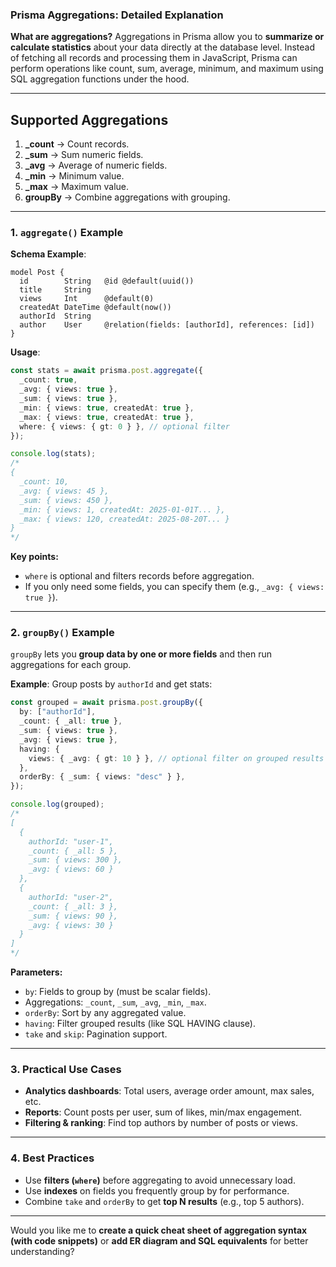 ### **Prisma Aggregations: Detailed Explanation**

**What are aggregations?**
Aggregations in Prisma allow you to **summarize or calculate statistics** about your data directly at the database level. Instead of fetching all records and processing them in JavaScript, Prisma can perform operations like count, sum, average, minimum, and maximum using SQL aggregation functions under the hood.

---

## **Supported Aggregations**

1. **\_count** → Count records.
2. **\_sum** → Sum numeric fields.
3. **\_avg** → Average of numeric fields.
4. **\_min** → Minimum value.
5. **\_max** → Maximum value.
6. **groupBy** → Combine aggregations with grouping.

---

### **1. `aggregate()` Example**

**Schema Example**:

```prisma
model Post {
  id        String   @id @default(uuid())
  title     String
  views     Int      @default(0)
  createdAt DateTime @default(now())
  authorId  String
  author    User     @relation(fields: [authorId], references: [id])
}
```

**Usage**:

```ts
const stats = await prisma.post.aggregate({
  _count: true,
  _avg: { views: true },
  _sum: { views: true },
  _min: { views: true, createdAt: true },
  _max: { views: true, createdAt: true },
  where: { views: { gt: 0 } }, // optional filter
});

console.log(stats);
/*
{
  _count: 10,
  _avg: { views: 45 },
  _sum: { views: 450 },
  _min: { views: 1, createdAt: 2025-01-01T... },
  _max: { views: 120, createdAt: 2025-08-20T... }
}
*/
```

**Key points:**

- `where` is optional and filters records before aggregation.
- If you only need some fields, you can specify them (e.g., `_avg: { views: true }`).

---

### **2. `groupBy()` Example**

`groupBy` lets you **group data by one or more fields** and then run aggregations for each group.

**Example**: Group posts by `authorId` and get stats:

```ts
const grouped = await prisma.post.groupBy({
  by: ["authorId"],
  _count: { _all: true },
  _sum: { views: true },
  _avg: { views: true },
  having: {
    views: { _avg: { gt: 10 } }, // optional filter on grouped results
  },
  orderBy: { _sum: { views: "desc" } },
});

console.log(grouped);
/*
[
  {
    authorId: "user-1",
    _count: { _all: 5 },
    _sum: { views: 300 },
    _avg: { views: 60 }
  },
  {
    authorId: "user-2",
    _count: { _all: 3 },
    _sum: { views: 90 },
    _avg: { views: 30 }
  }
]
*/
```

**Parameters:**

- `by`: Fields to group by (must be scalar fields).
- Aggregations: `_count`, `_sum`, `_avg`, `_min`, `_max`.
- `orderBy`: Sort by any aggregated value.
- `having`: Filter grouped results (like SQL HAVING clause).
- `take` and `skip`: Pagination support.

---

### **3. Practical Use Cases**

- **Analytics dashboards**: Total users, average order amount, max sales, etc.
- **Reports**: Count posts per user, sum of likes, min/max engagement.
- **Filtering & ranking**: Find top authors by number of posts or views.

---

### **4. Best Practices**

- Use **filters (`where`)** before aggregating to avoid unnecessary load.
- Use **indexes** on fields you frequently group by for performance.
- Combine `take` and `orderBy` to get **top N results** (e.g., top 5 authors).

---

Would you like me to **create a quick cheat sheet of aggregation syntax (with code snippets)** or **add ER diagram and SQL equivalents** for better understanding?
